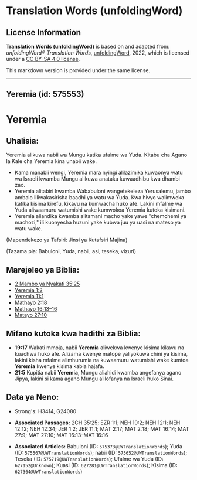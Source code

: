 # Translation Words (unfoldingWord)

## License Information

**Translation Words (unfoldingWord)** is based on and adapted from: _unfoldingWord® Translation Words_, [unfoldingWord](https://unfoldingword.org/utw), 2022, which is licensed under a [CC BY-SA 4.0 license](https://creativecommons.org/licenses/by-sa/4.0/legalcode.en).

This markdown version is provided under the same license.



--------------------------------

## Yeremia (id: 575553)

Yeremia
=======

Uhalisia:
---------

Yeremia alikuwa nabii wa Mungu katika ufalme wa Yuda. Kitabu cha Agano la Kale cha Yeremia kina unabii wake.

* Kama manabii wengi, Yeremia mara nyingi alilazimika kuwaonya watu wa Israeli kwamba Mungu alikuwa anataka kuwaadhibu kwa dhambi zao.
* Yeremia alitabiri kwamba Wababuloni wangetekeleza Yerusalemu, jambo ambalo liliwakasirisha baadhi ya watu wa Yuda. Kwa hivyo walimweka katika kisima kirefu, kikavu na kumwacha huko afe. Lakini mfalme wa Yuda aliwaamuru watumishi wake kumwokoa Yeremia kutoka kisimani.
* Yeremia aliandika kwamba alitamani macho yake yawe "chemchemi ya machozi," ili kuonyesha huzuni yake kubwa juu ya uasi na mateso ya watu wake.

(Mapendekezo ya Tafsiri: Jinsi ya Kutafsiri Majina)

(Tazama pia: Babuloni, Yuda, nabii, asi, teseka, vizuri)

Marejeleo ya Biblia:
--------------------

* [2 Mambo ya Nyakati 35:25](https://ref.ly/2Chr35:25)
* [Yeremia 1:2](https://ref.ly/Jer1:2)
* [Yeremia 11:1](https://ref.ly/Jer11:1)
* [Mathayo 2:18](https://ref.ly/Matt2:18)
* [Mathayo 16:13–16](https://ref.ly/Matt16:13-Matt16:16)
* [Matayo 27:10](https://ref.ly/Matt27:10)

Mifano kutoka kwa hadithi za Biblia:
------------------------------------

* **19:17** Wakati mmoja, nabii **Yeremia** aliwekwa kwenye kisima kikavu na kuachwa huko afe. Alizama kwenye matope yaliyokuwa chini ya kisima, lakini kisha mfalme alimhurumia na kuwaamuru watumishi wake kumtoa **Yeremia** kwenye kisima kabla hajafa.
* **21:5** Kupitia nabii **Yeremia**, Mungu aliahidi kwamba angefanya agano Jipya, lakini si kama agano Mungu alilofanya na Israeli huko Sinai.

Data ya Neno:
-------------

* Strong's: H3414, G24080

* **Associated Passages:** 2CH 35:25; EZR 1:1; NEH 10:2; NEH 12:1; NEH 12:12; NEH 12:34; JER 1:2; JER 11:1; MAT 2:17; MAT 2:18; MAT 16:14; MAT 27:9; MAT 27:10; MAT 16:13–MAT 16:16
* **Associated Articles:** Babuloni (ID: `575373@UWTranslationWords`); Yuda (ID: `575567@UWTranslationWords`); nabii (ID: `575652@UWTranslationWords`); Teseka (ID: `575719@UWTranslationWords`); Ufalme wa Yuda (ID: `627152@Unknown`); Kuasi (ID: `627281@UWTranslationWords`); Kisima (ID: `627364@UWTranslationWords`)

